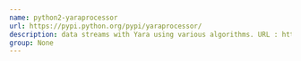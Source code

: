 ```yaml
---
name: python2-yaraprocessor
url: https://pypi.python.org/pypi/yaraprocessor/
description: data streams with Yara using various algorithms. URL : https://pypi.python.org/pypi/yaraprocessor/ Groups : None
group: None
---
```

